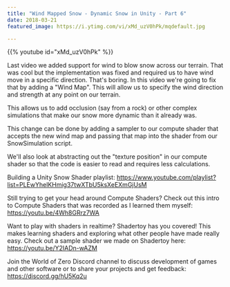 ```yaml
---
title: "Wind Mapped Snow - Dynamic Snow in Unity - Part 6"
date: 2018-03-21
featured_image: https://i.ytimg.com/vi/xMd_uzV0hPk/mqdefault.jpg

---
```


{{% youtube id="xMd_uzV0hPk" %}}

Last video we added support for wind to blow snow across our terrain. That was cool but the implementation was fixed and required us to have wind move in a specific direction. That's boring. In this video we're going to fix that by adding a "Wind Map". This will allow us to specify the wind direction and strength at any point on our terrain.

This allows us to add occlusion (say from a rock) or other complex simulations that make our snow more dynamic than it already was.

This change can be done by adding a sampler to our compute shader that accepts the new wind map and passing that map into the shader from our SnowSimulation script.

We'll also look at abstracting out the "texture position" in our compute shader so that the code is easier to read and requires less calculations.

Building a Unity Snow Shader playlist: https://www.youtube.com/playlist?list=PLEwYhelKHmig37twXTbU5ksXeEXmGjUsM

Still trying to get your head around Compute Shaders? Check out this intro to Compute Shaders that was recorded as I learned them myself: https://youtu.be/4Wh8GRrz7WA

Want to play with shaders in realtime? Shadertoy has you covered! This makes learning shaders and exploring what other people have made really easy. Check out a sample shader we made on Shadertoy here: https://youtu.be/Y2IADn-wAZM

Join the World of Zero Discord channel to discuss development of games and other software or to share your projects and get feedback: https://discord.gg/hU5Kq2u